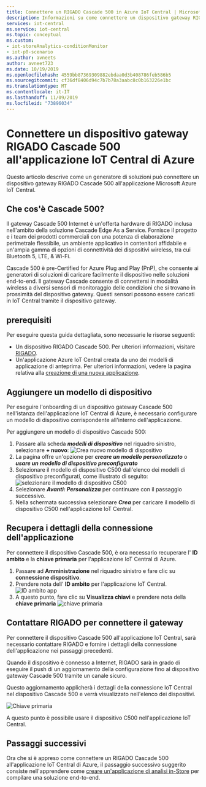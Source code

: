 ```yaml
---
title: Connettere un RIGADO Cascade 500 in Azure IoT Central | Microsoft Docs
description: Informazioni su come connettere un dispositivo gateway RIGADO Cascade 500 all'applicazione IoT Central.
services: iot-central
ms.service: iot-central
ms.topic: conceptual
ms.custom:
- iot-storeAnalytics-conditionMonitor
- iot-p0-scenario
ms.author: avneets
author: avneet723
ms.date: 10/19/2019
ms.openlocfilehash: 4559bb87369309882ebdaa0d3b408786feb586b5
ms.sourcegitcommit: cf36df8406d94c7b7b78a3aabc8c0b163226e1bc
ms.translationtype: MT
ms.contentlocale: it-IT
ms.lasthandoff: 11/09/2019
ms.locfileid: "73896034"
---
```

# <a name="connect-a-rigado-cascade-500-gateway-device-to-your-azure-iot-central-application"></a>Connettere un dispositivo gateway RIGADO Cascade 500 all'applicazione IoT Central di Azure


Questo articolo descrive come un generatore di soluzioni può connettere un dispositivo gateway RIGADO Cascade 500 all'applicazione Microsoft Azure IoT Central. 

## <a name="what-is-cascade-500"></a>Che cos'è Cascade 500?

Il gateway Cascade 500 Internet è un'offerta hardware di RIGADO inclusa nell'ambito della soluzione Cascade Edge As a Service. Fornisce il progetto e i team dei prodotti commerciali con una potenza di elaborazione perimetrale flessibile, un ambiente applicativo in contenitori affidabile e un'ampia gamma di opzioni di connettività dei dispositivi wireless, tra cui Bluetooth 5, LTE, & Wi-Fi.

Cascade 500 è pre-Certified for Azure Plug and Play (PnP), che consente ai generatori di soluzioni di caricare facilmente il dispositivo nelle soluzioni end-to-end. Il gateway Cascade consente di connettersi in modalità wireless a diversi sensori di monitoraggio delle condizioni che si trovano in prossimità del dispositivo gateway. Questi sensori possono essere caricati in IoT Central tramite il dispositivo gateway.

## <a name="prerequisites"></a>prerequisiti
Per eseguire questa guida dettagliata, sono necessarie le risorse seguenti:

* Un dispositivo RIGADO Cascade 500. Per ulteriori informazioni, visitare [RIGADO](https://www.rigado.com/).
* Un'applicazione Azure IoT Central creata da uno dei modelli di applicazione di anteprima. Per ulteriori informazioni, vedere la pagina relativa alla [creazione di una nuova applicazione](./quick-deploy-iot-central.md).

## <a name="add-a-device-template"></a>Aggiungere un modello di dispositivo

Per eseguire l'onboarding di un dispositivo gateway Cascade 500 nell'istanza dell'applicazione IoT Central di Azure, è necessario configurare un modello di dispositivo corrispondente all'interno dell'applicazione.

Per aggiungere un modello di dispositivo Cascade 500: 

1. Passare alla scheda ***modelli di dispositivo*** nel riquadro sinistro, selezionare **+ nuovo**: ![Crea nuovo modello di dispositivo](./media/howto-connect-rigado-cascade500/device-template-new.png)
1. La pagina offre un'opzione per ***creare un modello personalizzato*** o ***usare un modello di dispositivo preconfigurato***
1. Selezionare il modello di dispositivo C500 dall'elenco dei modelli di dispositivo preconfigurati, come illustrato di seguito: ![selezionare il modello di dispositivo C500](./media/howto-connect-rigado-cascade500/device-template-preconfigured.png)
1. Selezionare ***Avanti: Personalizza*** per continuare con il passaggio successivo. 
1. Nella schermata successiva selezionare ***Crea*** per caricare il modello di dispositivo C500 nell'applicazione IoT Central.

## <a name="retrieve-application-connection-details"></a>Recupera i dettagli della connessione dell'applicazione

Per connettere il dispositivo Cascade 500, è ora necessario recuperare l' **ID ambito** e la **chiave primaria** per l'applicazione IoT Central di Azure. 

1. Passare ad **Amministrazione** nel riquadro sinistro e fare clic su **connessione dispositivo**. 
2. Prendere nota dell' **ID ambito** per l'applicazione IoT Central.
![ID ambito app](./media/howto-connect-rigado-cascade500/app-scope-id.png)
3. A questo punto, fare clic su **Visualizza chiavi** e prendere nota della **chiave primaria**
![chiave primaria](./media/howto-connect-rigado-cascade500/primary-key-sas.png)  

## <a name="contact-rigado-to-connect-the-gateway"></a>Contattare RIGADO per connettere il gateway 

Per connettere il dispositivo Cascade 500 all'applicazione IoT Central, sarà necessario contattare RIGADO e fornire i dettagli della connessione dell'applicazione nei passaggi precedenti. 

Quando il dispositivo è connesso a Internet, RIGADO sarà in grado di eseguire il push di un aggiornamento della configurazione fino al dispositivo gateway Cascade 500 tramite un canale sicuro. 

Questo aggiornamento applicherà i dettagli della connessione IoT Central nel dispositivo Cascade 500 e verrà visualizzato nell'elenco dei dispositivi. 

![Chiave primaria](./media/howto-connect-rigado-cascade500/devices-list-c500.png)  

A questo punto è possibile usare il dispositivo C500 nell'applicazione IoT Central.

## <a name="next-steps"></a>Passaggi successivi

Ora che si è appreso come connettere un RIGADO Cascade 500 all'applicazione IoT Central di Azure, il passaggio successivo suggerito consiste nell'apprendere come [creare un'applicazione di analisi in-Store](../retail/tutorial-in-store-analytics-create-app-pnp.md) per compilare una soluzione end-to-end. 